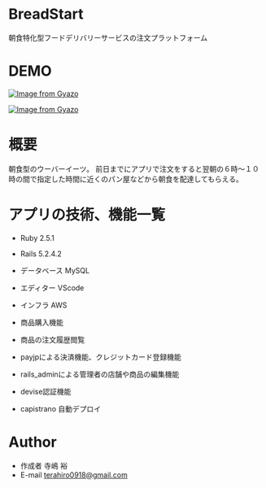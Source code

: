 # BreadStart
 
朝食特化型フードデリバリーサービスの注文プラットフォーム
 
# DEMO
[![Image from Gyazo](https://i.gyazo.com/d6be7f290c5461b73ced87df15cd9570.gif)](https://gyazo.com/d6be7f290c5461b73ced87df15cd9570)

[![Image from Gyazo](https://i.gyazo.com/12ee168af9f82f5fa8b10140289694d7.gif)](https://gyazo.com/12ee168af9f82f5fa8b10140289694d7)
 

 
# 概要
 
朝食型のウーバーイーツ。
前日までにアプリで注文をすると翌朝の６時〜１０時の間で指定した時間に近くのパン屋などから朝食を配達してもらえる。
 

# アプリの技術、機能一覧

* Ruby 2.5.1
* Rails 5.2.4.2
* データベース MySQL
* エディター VScode
* インフラ AWS

* 商品購入機能
* 商品の注文履歴閲覧
* payjpによる決済機能、クレジットカード登録機能
* rails_adminによる管理者の店舗や商品の編集機能
* devise認証機能
* capistrano 自動デプロイ
 
# Author
 
* 作成者 寺嶋 裕
* E-mail terahiro0918@gmail.com
